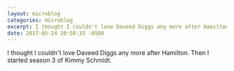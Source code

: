 ```yaml
---
layout: microblog
categories: microblog
excerpt: I thought I couldn't love Daveed Diggs any more after Hamilton. Then I started season 3 of Kimmy Schmidt. 
date: 2017-05-24 20:58:33 -0500
---
```


I thought I couldn't love Daveed Diggs any more after Hamilton. Then I started season 3 of Kimmy Schmidt. 